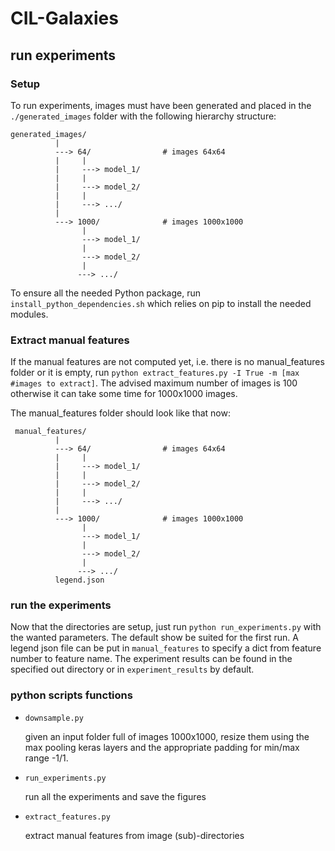 # CIL-Galaxies

## run experiments
### Setup
To run experiments, images must have been generated and placed in the 
`./generated_images` folder with the following hierarchy structure:
```
generated_images/
          |
          ---> 64/                # images 64x64
          |     |
          |     ---> model_1/
          |     |
          |     ---> model_2/
          |     |
          |     ---> .../
          |
          ---> 1000/              # images 1000x1000
                |
                ---> model_1/
                |
                ---> model_2/
                |
               ---> .../

```

To ensure all the needed Python package, run `install_python_dependencies.sh` which
relies on pip to install the needed modules.

### Extract manual features
If the manual features are not computed yet, i.e. there is no manual_features folder or
it is empty, run `python extract_features.py -I True -m [max #images to extract]`.
The advised maximum number of images is 100 otherwise it can take some time for 
1000x1000 images.

The manual_features folder should look like that now:
```
 manual_features/
          |
          ---> 64/                # images 64x64
          |     |
          |     ---> model_1/
          |     |
          |     ---> model_2/
          |     |
          |     ---> .../
          |
          ---> 1000/              # images 1000x1000
                |
                ---> model_1/
                |
                ---> model_2/
                |
               ---> .../
          legend.json
```

### run the experiments
Now that the directories are setup, just run `python run_experiments.py` with the wanted
parameters. The default show be suited for the first run. A legend json file can be 
put in `manual_features` to specify a dict from feature number to feature name. 
The experiment results can be found in the specified out directory or in 
`experiment_results` by default.

### python scripts functions

- `downsample.py`

    given an input folder full of images 1000x1000, resize them using the max pooling
    keras layers and the appropriate padding for min/max range -1/1.
    
- `run_experiments.py`

    run all the experiments and save the figures
    
- `extract_features.py`

    extract manual features from image (sub)-directories


